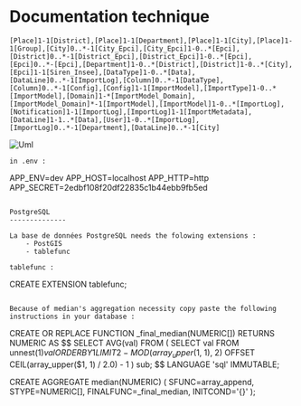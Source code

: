 Documentation technique
==========================



````
[Place]1-1[District],[Place]1-1[Department],[Place]1-1[City],[Place]1-1[Group],[City]0..*-1[City_Epci],[City_Epci]1-0..*[Epci],[District]0..*-1[District_Epci],[District_Epci]1-0..*[Epci],[Epci]0..*-[Epci],[Department]1-0..*[District],[District]1-0..*[City],[Epci]1-1[Siren_Insee],[DataType]1-0..*[Data],[DataLine]0..*-1[ImportLog],[Column]0..*-1[DataType],[Column]0..*-1[Config],[Config]1-1[ImportModel],[ImportType]1-0..*[ImportModel],[Domain]1-*[ImportModel_Domain],[ImportModel_Domain]*-1[ImportModel],[ImportModel]1-0..*[ImportLog],[Notification]1-1[ImportLog],[ImportLog]1-1[ImportMetadata],[DataLine]1-1..*[Data],[User]1-0..*[ImportLog],[ImportLog]0..*-1[Department],[DataLine]0..*-1[City]
````

![Uml](http://yuml.me/diagram/plain/class/[Place]1-1[District],[Place]1-1[Department],[Place]1-1[City],[Place]1-1[Group],[City]0..*-1[City_Epci],[City_Epci]1-0..*[Epci],[District]0..*-1[District_Epci],[District_Epci]1-0..*[Epci],[Epci]0..*-[Epci],[Department]1-0..*[District],[District]1-0..*[City],[Epci]1-1[Siren_Insee],[DataType]1-0..*[Data],[DataLine]0..*-1[ImportLog],[Column]0..*-1[DataType],[Column]0..*-1[Config],[Config]1-1[ImportModel],[ImportType]1-0..*[ImportModel],[Domain]1-*[ImportModel_Domain],[ImportModel_Domain]*-1[ImportModel],[ImportModel]1-0..*[ImportLog],[Notification]1-1[ImportLog],[ImportLog]1-1[ImportMetadata],[DataLine]1-1..*[Data],[User]1-0..*[ImportLog],[ImportLog]0..*-1[Department],[DataLine]0..*-1[City])

````
in .env : 
````
APP_ENV=dev
APP_HOST=localhost
APP_HTTP=http
APP_SECRET=2edbf108f20df22835c1b44ebb9fb5ed

````

PostgreSQL 
--------------

La base de données PostgreSQL needs the folowing extensions :
    - PostGIS
    - tablefunc

tablefunc : 

````
CREATE EXTENSION tablefunc;
````

Because of median's aggregation necessity copy paste the following instructions in your database :

````
CREATE OR REPLACE FUNCTION _final_median(NUMERIC[])
   RETURNS NUMERIC AS
$$
   SELECT AVG(val)
   FROM (
     SELECT val
     FROM unnest($1) val
     ORDER BY 1
     LIMIT  2 - MOD(array_upper($1, 1), 2)
     OFFSET CEIL(array_upper($1, 1) / 2.0) - 1
   ) sub;
$$
LANGUAGE 'sql' IMMUTABLE;
 
CREATE AGGREGATE median(NUMERIC) (
  SFUNC=array_append,
  STYPE=NUMERIC[],
  FINALFUNC=_final_median,
  INITCOND='{}'
);
````
